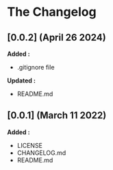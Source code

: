 # The Changelog

## [0.0.2] (April 26 2024)

**Added :**

- .gitignore file

**Updated :**

- README.md

## [0.0.1] (March 11 2022)

**Added :**

- LICENSE
- CHANGELOG.md
- README.md

